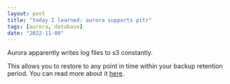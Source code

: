 ```yaml
---
layout: post
title: "today I learned: aurora supports pitr"
tags: [aurora, database]
date: "2022-11-08"
---
```


Aurora apparently writes log files to s3 constantly.

This allows you to restore to any point in time within your backup retention period. You can read more about it [here](https://docs.aws.amazon.com/AmazonRDS/latest/AuroraUserGuide/aurora-pitr.html).
